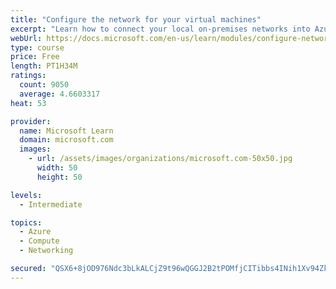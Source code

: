 ```yaml
---
title: "Configure the network for your virtual machines"
excerpt: "Learn how to connect your local on-premises networks into Azure using virtual networks, VPN gateways, and Azure ExpressRoute."
webUrl: https://docs.microsoft.com/en-us/learn/modules/configure-network-for-azure-virtual-machines/
type: course
price: Free
length: PT1H34M
ratings:
  count: 9050
  average: 4.6603317
heat: 53

provider:
  name: Microsoft Learn
  domain: microsoft.com
  images:
    - url: /assets/images/organizations/microsoft.com-50x50.jpg
      width: 50
      height: 50

levels:
  - Intermediate

topics:
  - Azure
  - Compute
  - Networking

secured: "QSX6+8jOD976Ndc3bLkALCjZ9t96wQGGJ2B2tPOMfjCITibbs4INih1Xv94ZkpdQC+dLLpbZS5tT8nN6n94EteQDVABSZe0frwTF/lAjlI61ScJWymjlsEcRGNQChjFQtmAwBwd1qu0mSn2ZbUFw/EU7PmkqjF6J4WFpXa9c5oiTIFcxjC/3gcKMGK9vWeirPtMigPdlG+jCZ/+1KiI87bgbFfX7jaq2ee/kBvlmzslIpxhQ6qhXeCShZOxll9YeX/Eu2V33ImcuboDy0j2NOLWMKhfyEJ+1T+BY5l/p+y4/iz+AjkRM4VTSV06NmynrNFPnBJo9EQFFWsoaQ9O1rKVEGTEyXt2AYaeV93UJsfors0zXB3myEzI/C00r4FIk6q1MXJKKzRwds7vWKem+NBXHVaF+f0MRquiU6u4jbmg=;is4Cr0Gc1mQBEOvBc1xRhw=="
---
```


